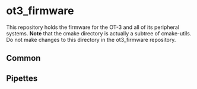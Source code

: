 # ot3_firmware

This repository holds the firmware for the OT-3 and all of its peripheral systems. **Note** that the cmake directory is actually a subtree of cmake-utils. Do not make changes to this directory in the ot3_firmware repository.

## Common

## Pipettes